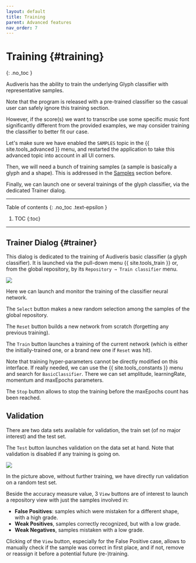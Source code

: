 ```yaml
---
layout: default
title: Training
parent: Advanced features
nav_order: 7
---
```

# Training {#training}
{: .no_toc }

Audiveris has the ability to train the underlying Glyph classifier with representative samples.

Note that the program is released with a pre-trained classifier so the casual user can safely
ignore this training section.

However, if the score(s) we want to transcribe use some specific music font significantly different
from the provided examples, we may consider training the classifier to better fit our case.

Let's make sure we have enabled the `SAMPLES` topic in the {{ site.tools_advanced }} menu,
and restarted the application to take this advanced topic into account in all UI corners.

Then, we will need a bunch of training samples (a sample is basically a glyph and a shape).
This is addressed in the [Samples](./samples.md) section before.

Finally, we can launch one or several trainings of the glyph classifier, via the dedicated Trainer
dialog.

---
Table of contents
{: .no_toc .text-epsilon }
1. TOC
{:toc}
---

## Trainer Dialog {#trainer}

This dialog is dedicated to the training of Audiveris basic classifier (a glyph classifier).
It is launched via the pull-down menu {{ site.tools_train }} or, from the global repository,
by its `Repository → Train classifier` menu.

![](../../assets/images/classifier_training.png)

Here we can launch and monitor the training of the classifier neural network.

The `Select` button makes a new random selection among the samples of the global repository.

The `Reset` button builds a new network from scratch (forgetting any previous training).

The `Train` button launches a training of the current network
(which is either the initially-trained one, or a brand new one if `Reset` was hit).

Note that training hyper-parameters cannot be directly modified on this interface.
If really needed, we can use the {{ site.tools_constants }} menu and search for `BasicClassifier`.
There we can set amplitude, learningRate, momentum and maxEpochs parameters.

The `Stop` button allows to stop the training before the maxEpochs count has been reached.

## Validation

There are two data sets available for validation, the train set (of no major interest)
and the test set.

The `Test` button launches validation on the data set at hand.
Note that validation is disabled if any training is going on.

![](../../assets/images/classifier_validation.png)

In the picture above, without further training, we have directly run validation on a random test set.

Beside the accuracy measure value, 3 `View` buttons are of interest to launch a repository view
with just the samples involved in:
* __False Positives__: samples which were mistaken for a different shape, with a high grade.
* __Weak Positives__, samples correctly recognized, but with a low grade.
* __Weak Negatives__, samples mistaken with a low grade.

Clicking of the `View` button, especially for the False Positive case, allows to manually check if
the sample was correct in first place, and if not, remove or reassign it before a potential future
(re-)training.
